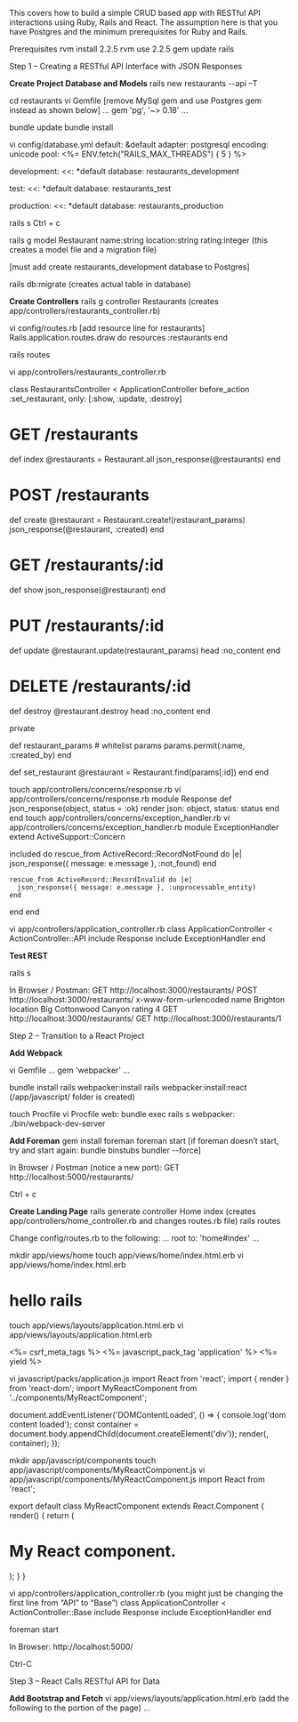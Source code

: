 This covers how to build a simple CRUD based app with RESTful API interactions using Ruby, Rails and React. The assumption here is that you have Postgres and the minimum prerequisites for Ruby and Rails.

Prerequisites
rvm install 2.2.5
rvm use 2.2.5
gem update rails


Step 1 – Creating a RESTful API Interface with JSON Responses

**Create Project Database and Models**
rails new restaurants --api –T

cd restaurants
vi Gemfile [remove MySql gem and use Postgres gem instead as shown below]
...
gem 'pg', '~> 0.18'
...

bundle update
bundle install

vi config/database.yml
default: &default
  adapter: postgresql
  encoding: unicode
  pool: <%= ENV.fetch("RAILS_MAX_THREADS") { 5 } %>

development:
  <<: *default
  database: restaurants_development

test:
  <<: *default
  database: restaurants_test

production:
  <<: *default
  database: restaurants_production

rails s
Ctrl + c

rails g model Restaurant name:string location:string rating:integer
(this creates a model file and a migration file)

[must add create restaurants_development database to Postgres]

rails db:migrate
(creates actual table in database)

**Create Controllers**
rails g controller Restaurants
(creates app/controllers/restaurants_controller.rb)

vi config/routes.rb [add resource line for restaurants]
Rails.application.routes.draw do
  resources :restaurants
end

rails routes

vi app/controllers/restaurants_controller.rb

class RestaurantsController < ApplicationController
  before_action :set_restaurant, only: [:show, :update, :destroy]

  # GET /restaurants
   def index
     @restaurants = Restaurant.all
     json_response(@restaurants)
   end

   # POST /restaurants
   def create
     @restaurant = Restaurant.create!(restaurant_params)
     json_response(@restaurant, :created)
   end

   # GET /restaurants/:id
   def show
     json_response(@restaurant)
   end

   # PUT /restaurants/:id
   def update
     @restaurant.update(restaurant_params)
     head :no_content
   end

   # DELETE /restaurants/:id
   def destroy
     @restaurant.destroy
     head :no_content
   end

   private

   def restaurant_params
     # whitelist params
     params.permit(:name, :created_by)
   end

   def set_restaurant
     @restaurant = Restaurant.find(params[:id])
   end
end

touch app/controllers/concerns/response.rb
vi app/controllers/concerns/response.rb
module Response
  def json_response(object, status = :ok)
    render json: object, status: status
  end
end
touch app/controllers/concerns/exception_handler.rb
vi app/controllers/concerns/exception_handler.rb
module ExceptionHandler
extend ActiveSupport::Concern

  included do
    rescue_from ActiveRecord::RecordNotFound do |e|
      json_response({ message: e.message }, :not_found)
    end

    rescue_from ActiveRecord::RecordInvalid do |e|
      json_response({ message: e.message }, :unprocessable_entity)
    end
  end
end

vi app/controllers/application_controller.rb
class ApplicationController < ActionController::API
  include Response
  include ExceptionHandler
end

**Test REST**

rails s

In Browser / Postman:
GET  http://localhost:3000/restaurants/
POST http://localhost:3000/restaurants/
	x-www-form-urlencoded
	name Brighton
	location Big Cottonwood Canyon
	rating 4
GET  http://localhost:3000/restaurants/
GET  http://localhost:3000/restaurants/1



Step 2 – Transition to a React Project

**Add Webpack**

vi Gemfile
...
gem 'webpacker'
...

bundle install
rails webpacker:install
rails webpacker:install:react
(/app/javascript/   folder is created)

touch Procfile
vi Procfile
web: bundle exec rails s
webpacker: ./bin/webpack-dev-server

**Add Foreman**
gem install foreman
foreman start
[if foreman doesn’t start, try and start again:  bundle binstubs bundler --force]

In Browser / Postman (notice a new port):
GET  http://localhost:5000/restaurants/

Ctrl + c

**Create Landing Page**
rails generate controller Home index
(creates app/controllers/home_controller.rb and changes routes.rb file)
rails routes

Change config/routes.rb to the following:
	...
root to: 'home#index'
	...

mkdir app/views/home
touch app/views/home/index.html.erb
vi app/views/home/index.html.erb
<h1>hello rails</h1>

touch app/views/layouts/application.html.erb
vi app/views/layouts/application.html.erb
<!DOCTYPE html>
<html>
  <head>
    <title>Restaurants</title>
    <%= csrf_meta_tags %>
    <%= javascript_pack_tag 'application' %>
  </head>

  <body>
    <%= yield %>
  </body>
</html>

vi javascript/packs/application.js
import React from 'react';
import { render } from 'react-dom';
import MyReactComponent from '../components/MyReactComponent';

document.addEventListener('DOMContentLoaded', () => {
  console.log('dom content loaded');
  const container = document.body.appendChild(document.createElement('div'));
  render(<MyReactComponent/>, container);
});

mkdir app/javascript/components
touch app/javascript/components/MyReactComponent.js
vi app/javascript/components/MyReactComponent.js
import React from 'react';

export default class MyReactComponent extends React.Component {
  render() {
    return (
      <h1>My React component.</h1>
    );
  }
}

vi app/controllers/application_controller.rb
(you might just be changing the first line from “API” to “Base”)
class ApplicationController < ActionController::Base
  include Response
  include ExceptionHandler
end

foreman start

In Browser:
http://localhost:5000/

Ctrl-C


Step 3 – React Calls RESTful API for Data

**Add Bootstrap and Fetch**
vi app/views/layouts/application.html.erb
	(add the following to the <head> portion of the page)
...
<link rel="stylesheet" href="//maxcdn.bootstrapcdn.com/bootstrap/3.3.2/css/bootstrap.min.css"/>
<script src="//ajax.googleapis.com/ajax/libs/jquery/1.12.0/jquery.min.js"/>
<script src="//maxcdn.bootstrapcdn.com/bootstrap/3.3.2/js/bootstrap.min.js"/>
<script src="//cdnjs.cloudflare.com/ajax/libs/fetch/2.0.3/fetch.min.js"/>
...

**Add a New App Component**
touch app/javascript/components/App.js
vi app/javascript/components/App.js
import React from 'react';

export default class App extends React.Component {
  constructor() {
      super();
      this.state = {
        data:[]
      };
  }

  componentDidMount() {
    fetch("/restaurants")
      .then(res => res.json())
      .then(res => this.setState({data: res}))
      .catch(e => alert(e));
  }

  render() {
    return (
       <div className='table-responsive col-sm-offset-1 col-sm-10'>
          <table className='table table-condensed table-striped table-bordered table-hover no-margin'>
            <thead>
                  <tr>
                    <th>Restaurant</th>
                    <th>Location</th>
                    <th align='center'>Rating</th>
                  </tr>
             </thead>
             <tbody>
                {this.state.data.map((restaurant, i) => <TableRow key = {i} data = {restaurant} />)}
             </tbody>
          </table>
       </div>
    );
  }
}

class TableRow extends React.Component {
   render() {
      return (
         <tr>
            <td>{this.props.data.name}</td>
            <td>{this.props.data.location}</td>
            <td align='center'>{this.props.data.rating}</td>
         </tr>
      );
   }
}

**Use the New App.js Component**
vi javascript/packs/application.js
(modify this file to use the new App.js component)
import React from 'react';
import { render } from 'react-dom';
import App from '../components/App';

document.addEventListener('DOMContentLoaded', () => {
  console.log('dom content loaded');
  const container = document.body.appendChild(document.createElement('div'));
  render(<App/>, container);
});

foreman start

In Browser:
http://localhost:5000/


**Useful Links**
https://scotch.io/tutorials/build-a-restful-json-api-with-rails-5-part-one
https://jeremykratz.com/blog/using-react-with-rails-and-webpack/
https://www.tutorialspoint.com/reactjs/index.htm
https://www.pluralsight.com/courses/reactjs-on-rails-building-full-stack-web-app
https://blog.jetbrains.com/ruby/2016/04/webinar-recording-react-js-from-a-rails-developers-perspective/
https://chrome.google.com/webstore/detail/react-developer-tools/fmkadmapgofadopljbjfkapdkoienihi
